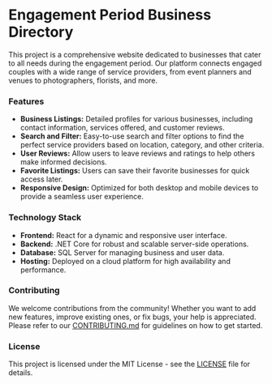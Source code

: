 # Engagement Period Business Directory

This project is a comprehensive website dedicated to businesses that cater to all needs during the engagement period. Our platform connects engaged couples with a wide range of service providers, from event planners and venues to photographers, florists, and more.

### Features

- **Business Listings:** Detailed profiles for various businesses, including contact information, services offered, and customer reviews.
- **Search and Filter:** Easy-to-use search and filter options to find the perfect service providers based on location, category, and other criteria.
- **User Reviews:** Allow users to leave reviews and ratings to help others make informed decisions.
- **Favorite Listings:** Users can save their favorite businesses for quick access later.
- **Responsive Design:** Optimized for both desktop and mobile devices to provide a seamless user experience.

### Technology Stack

- **Frontend:** React for a dynamic and responsive user interface.
- **Backend:** .NET Core for robust and scalable server-side operations.
- **Database:** SQL Server for managing business and user data.
- **Hosting:** Deployed on a cloud platform for high availability and performance.

### Contributing

We welcome contributions from the community! Whether you want to add new features, improve existing ones, or fix bugs, your help is appreciated. Please refer to our [CONTRIBUTING.md](CONTRIBUTING.md) for guidelines on how to get started.

### License

This project is licensed under the MIT License - see the [LICENSE](LICENSE) file for details.
